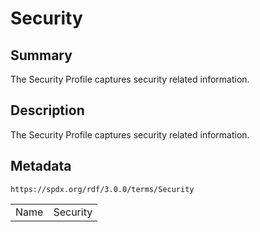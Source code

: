 <!-- Automatically generated by spec-parser v2.1.0 on 2024-06-17T10:36:57.838737+00:00 -->
<!-- SPDX-License-Identifier: Community-Spec-1.0 -->

# Security

## Summary

The Security Profile captures security related information.


## Description

The Security Profile captures security related information.


## Metadata

`https://spdx.org/rdf/3.0.0/terms/Security`


| | |
|---|---|
| Name | Security |





